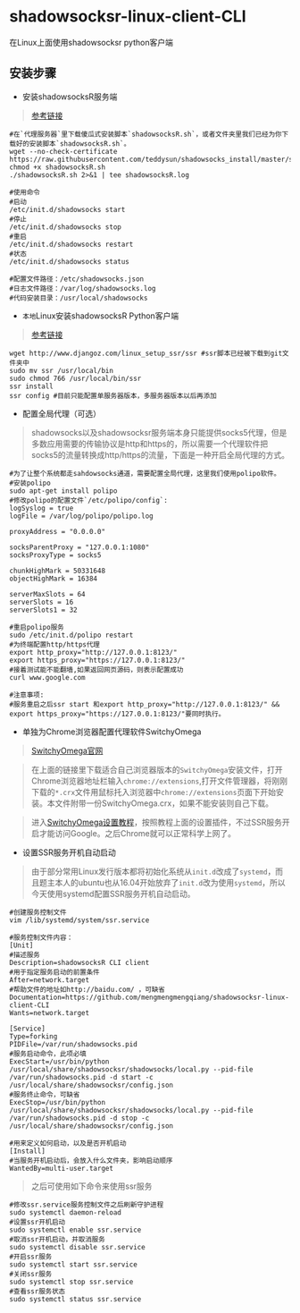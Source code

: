 # shadowsocksr-linux-client-CLI
在Linux上面使用shadowsocksr python客户端

## 安装步骤

* 安装shadowsocksR服务端

> [参考链接](https://shadowsocks.be/9.html)

    #在`代理服务器`里下载傻瓜式安装脚本`shadowsocksR.sh`，或者文件夹里我们已经为你下载好的安装脚本`shadowsocksR.sh`。
    wget --no-check-certificate https://raw.githubusercontent.com/teddysun/shadowsocks_install/master/shadowsocksR.sh
    chmod +x shadowsocksR.sh
    ./shadowsocksR.sh 2>&1 | tee shadowsocksR.log

    #使用命令
    #启动
    /etc/init.d/shadowsocks start
    #停止
    /etc/init.d/shadowsocks stop
    #重启
    /etc/init.d/shadowsocks restart
    #状态
    /etc/init.d/shadowsocks status

    #配置文件路径：/etc/shadowsocks.json
    #日志文件路径：/var/log/shadowsocks.log
    #代码安装目录：/usr/local/shadowsocks

* `本地`Linux安装shadowsocksR Python客户端

> [参考链接](https://www.djangoz.com/2017/08/16/linux_setup_ssr/)

    wget http://www.djangoz.com/linux_setup_ssr/ssr #ssr脚本已经被下载到git文件夹中
    sudo mv ssr /usr/local/bin
    sudo chmod 766 /usr/local/bin/ssr
    ssr install
    ssr config #目前只能配置单服务器版本，多服务器版本以后再添加

* 配置全局代理（可选）
	
> shadowsocks以及shadowsocksr服务端本身只能提供socks5代理，但是多数应用需要的传输协议是http和https的，所以需要一个代理软件把socks5的流量转换成http/https的流量，下面是一种开启全局代理的方式。

    #为了让整个系统都走sahdowsocks通道，需要配置全局代理，这里我们使用polipo软件。
    #安装polipo
    sudo apt-get install polipo
    #修改polipo的配置文件`/etc/polipo/config`:
    logSyslog = true
    logFile = /var/log/polipo/polipo.log

    proxyAddress = "0.0.0.0"

    socksParentProxy = "127.0.0.1:1080"
    socksProxyType = socks5

    chunkHighMark = 50331648
    objectHighMark = 16384

    serverMaxSlots = 64
    serverSlots = 16
    serverSlots1 = 32

    #重启polipo服务
    sudo /etc/init.d/polipo restart
    #为终端配置http/https代理
    export http_proxy="http://127.0.0.1:8123/"
    export https_proxy="https://127.0.0.1:8123/"
    #接着测试能不能翻墙,如果返回网页源码，则表示配置成功
    curl www.google.com

    #注意事项:
    #服务重启之后ssr start 和export http_proxy="http://127.0.0.1:8123/" && export https_proxy="https://127.0.0.1:8123/"要同时执行。

* 单独为Chrome浏览器配置代理软件SwitchyOmega

> [SwitchyOmega官网](https://www.switchyomega.com)

> 在上面的链接里下载适合自己浏览器版本的`SwitchyOmega`安装文件，打开Chrome浏览器地址栏输入`chrome://extensions`,打开文件管理器，将刚刚下载的`*.crx`文件用鼠标托入浏览器中`chrome://extensions`页面下开始安装。本文件附带一份SwitchyOmega.crx，如果不能安装则自己下载。

> 进入[SwitchyOmega设置教程](https://www.switchyomega.com/settings.html)，按照教程上面的设置插件，不过SSR服务开启才能访问Google。之后Chrome就可以正常科学上网了。

* 设置SSR服务开机自动启动

> 由于部分常用Linux发行版本都将初始化系统从`init.d`改成了`systemd`，而且题主本人的ubuntu也从16.04开始放弃了`init.d`改为使用`systemd`，所以今天使用systemd配置SSR服务开机自动启动。

    #创建服务控制文件
    vim /lib/systemd/system/ssr.service
    
    #服务控制文件内容：
    [Unit]
    #描述服务
    Description=shadowsocksR CLI client
    #用于指定服务启动的前置条件 
    After=network.target
    #帮助文件的地址如http://baidu.com/ ，可缺省
    Documentation=https://github.com/mengmengmengqiang/shadowsocksr-linux-client-CLI
    Wants=network.target

    [Service]
    Type=forking
    PIDFile=/var/run/shadowsocks.pid
    #服务启动命令，此项必填
    ExecStart=/usr/bin/python /usr/local/share/shadowsocksr/shadowsocks/local.py --pid-file /var/run/shadowsocks.pid -d start -c /usr/local/share/shadowsocksr/config.json
    #服务终止命令，可缺省
    ExecStop=/usr/bin/python /usr/local/share/shadowsocksr/shadowsocks/local.py --pid-file /var/run/shadowsocks.pid -d stop -c /usr/local/share/shadowsocksr/config.json
    
    #用来定义如何启动，以及是否开机启动
    [Install]
    #当服务开机启动后，会放入什么文件夹，影响启动顺序
    WantedBy=multi-user.target

> 之后可使用如下命令来使用ssr服务

    #修改ssr.service服务控制文件之后刷新守护进程
    sudo systemctl daemon-reload
    #设置ssr开机启动
    sudo systemctl enable ssr.service
    #取消ssr开机启动，并取消服务
    sudo systemctl disable ssr.service
    #开启ssr服务
    sudo systemctl start ssr.service
    #关闭ssr服务
    sudo systemctl stop ssr.service
    #查看ssr服务状态
    sudo systemctl status ssr.service
